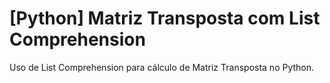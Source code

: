 # [Python] Matriz Transposta com List Comprehension
Uso de List Comprehension para cálculo de Matriz Transposta no Python.

